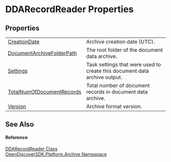 # DDARecordReader Properties




## Properties
<table>
<tr>
<td><a href="13e2952c-a555-18ab-bb04-274c08020224">CreationDate</a></td>
<td>Archive creation date (UTC).</td></tr>
<tr>
<td><a href="7379c775-6721-097b-af6b-40f80a1a4214">DocumentArchiveFolderPath</a></td>
<td>The root folder of the document data archive.</td></tr>
<tr>
<td><a href="ec5bc073-69eb-f0f9-79bf-3257553a4140">Settings</a></td>
<td>Task settings that were used to create this document data archive output.</td></tr>
<tr>
<td><a href="1fb724a8-df81-c2f7-abd5-361bc3f62b76">TotalNumOfDocumentRecords</a></td>
<td>Total number of document records in document data archive.</td></tr>
<tr>
<td><a href="b691dde5-29ff-fbb3-d857-abcf77224cc5">Version</a></td>
<td>Archive format version.</td></tr>
</table>

## See Also


#### Reference
<a href="42c1e40c-388f-f490-0840-794d0ba02bb5">DDARecordReader Class</a>  
<a href="8fac0511-5eca-a179-d28a-c0a07e46597f">OpenDiscoverSDK.Platform.Archive Namespace</a>  
